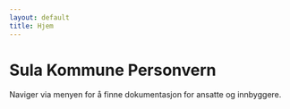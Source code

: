 ```yaml
---
layout: default
title: Hjem
---
```


# Sula Kommune Personvern

Naviger via menyen for å finne dokumentasjon for ansatte og innbyggere.
